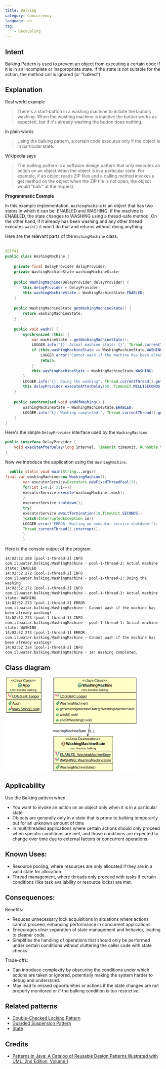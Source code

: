 ```yaml
---
title: Balking
category: Concurrency
language: en
tag:
    - Decoupling
---
```


## Intent

Balking Pattern is used to prevent an object from executing a certain code if it is in an incomplete or inappropriate
state. If the state is not suitable for the action, the method call is ignored (or "balked").

## Explanation

Real world example

> There's a start-button in a washing machine to initiate the laundry washing. When the washing
> machine is inactive the button works as expected, but if it's already washing the button does
> nothing.

In plain words

> Using the balking pattern, a certain code executes only if the object is in particular state.

Wikipedia says

> The balking pattern is a software design pattern that only executes an action on an object when
> the object is in a particular state. For example, if an object reads ZIP files and a calling
> method invokes a get method on the object when the ZIP file is not open, the object would "balk"
> at the request.

**Programmatic Example**

In this example implementation, `WashingMachine` is an object that has two states in which it can
be: ENABLED and WASHING. If the machine is ENABLED, the state changes to WASHING using a thread-safe
method. On the other hand, if it already has been washing and any other thread executes `wash()`
it won't do that and returns without doing anything.

Here are the relevant parts of the `WashingMachine` class.

```java

@Slf4j
public class WashingMachine {

    private final DelayProvider delayProvider;
    private WashingMachineState washingMachineState;

    public WashingMachine(DelayProvider delayProvider) {
        this.delayProvider = delayProvider;
        this.washingMachineState = WashingMachineState.ENABLED;
    }

    public WashingMachineState getWashingMachineState() {
        return washingMachineState;
    }

    public void wash() {
        synchronized (this) {
            var machineState = getWashingMachineState();
            LOGGER.info("{}: Actual machine state: {}", Thread.currentThread().getName(), machineState);
            if (this.washingMachineState == WashingMachineState.WASHING) {
                LOGGER.error("Cannot wash if the machine has been already washing!");
                return;
            }
            this.washingMachineState = WashingMachineState.WASHING;
        }
        LOGGER.info("{}: Doing the washing", Thread.currentThread().getName());
        this.delayProvider.executeAfterDelay(50, TimeUnit.MILLISECONDS, this::endOfWashing);
    }

    public synchronized void endOfWashing() {
        washingMachineState = WashingMachineState.ENABLED;
        LOGGER.info("{}: Washing completed.", Thread.currentThread().getId());
    }
}
```

Here's the simple `DelayProvider` interface used by the `WashingMachine`.

```java
public interface DelayProvider {
    void executeAfterDelay(long interval, TimeUnit timeUnit, Runnable task);
}
```

Now we introduce the application using the `WashingMachine`.

```java
  public static void main(String...args){
final var washingMachine=new WashingMachine();
        var executorService=Executors.newFixedThreadPool(3);
        for(int i=0;i< 3;i++){
        executorService.execute(washingMachine::wash);
        }
        executorService.shutdown();
        try{
        executorService.awaitTermination(10,TimeUnit.SECONDS);
        }catch(InterruptedException ie){
        LOGGER.error("ERROR: Waiting on executor service shutdown!");
        Thread.currentThread().interrupt();
        }
        }
```

Here is the console output of the program.

```
14:02:52.268 [pool-1-thread-2] INFO com.iluwatar.balking.WashingMachine - pool-1-thread-2: Actual machine state: ENABLED
14:02:52.272 [pool-1-thread-2] INFO com.iluwatar.balking.WashingMachine - pool-1-thread-2: Doing the washing
14:02:52.272 [pool-1-thread-3] INFO com.iluwatar.balking.WashingMachine - pool-1-thread-3: Actual machine state: WASHING
14:02:52.273 [pool-1-thread-3] ERROR com.iluwatar.balking.WashingMachine - Cannot wash if the machine has been already washing!
14:02:52.273 [pool-1-thread-1] INFO com.iluwatar.balking.WashingMachine - pool-1-thread-1: Actual machine state: WASHING
14:02:52.273 [pool-1-thread-1] ERROR com.iluwatar.balking.WashingMachine - Cannot wash if the machine has been already washing!
14:02:52.324 [pool-1-thread-2] INFO com.iluwatar.balking.WashingMachine - 14: Washing completed.
```

## Class diagram

![alt text](./etc/balking.png "Balking")

## Applicability

Use the Balking pattern when

* You want to invoke an action on an object only when it is in a particular state
* Objects are generally only in a state that is prone to balking temporarily but for an unknown
  amount of time
* In multithreaded applications where certain actions should only proceed when specific conditions are met, and those
  conditions are expected to change over time due to external factors or concurrent operations.

## Known Uses:

* Resource pooling, where resources are only allocated if they are in a valid state for allocation.
* Thread management, where threads only proceed with tasks if certain conditions (like task availability or resource
  locks) are met.

## Consequences:

Benefits:

* Reduces unnecessary lock acquisitions in situations where actions cannot proceed, enhancing performance in concurrent
  applications.
* Encourages clear separation of state management and behavior, leading to cleaner code.
* Simplifies the handling of operations that should only be performed under certain conditions without cluttering the
  caller code with state checks.

Trade-offs:

* Can introduce complexity by obscuring the conditions under which actions are taken or ignored, potentially making the
  system harder to debug and understand.
* May lead to missed opportunities or actions if the state changes are not properly monitored or if the balking
  condition is too restrictive.

## Related patterns

* [Double-Checked Locking Pattern](https://java-design-patterns.com/patterns/double-checked-locking/)
* [Guarded Suspension Pattern](https://java-design-patterns.com/patterns/guarded-suspension/)
* [State](https://java-design-patterns.com/patterns/state/)

## Credits

* [Patterns in Java: A Catalog of Reusable Design Patterns Illustrated with UML, 2nd Edition, Volume 1](https://www.amazon.com/gp/product/0471227293/ref=as_li_qf_asin_il_tl?ie=UTF8&tag=javadesignpat-20&creative=9325&linkCode=as2&creativeASIN=0471227293&linkId=0e39a59ffaab93fb476036fecb637b99)
